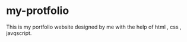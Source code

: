 # my-protfolio
This is my portfolio website designed by me with the help of html , css , javqscript.

